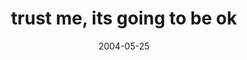 ---
layout: base.njk
title : 'trust me, its going to be ok' 
view_title : 'trust me, its going to be ok' 
year : '2004' 
date : '2004-05-25' 
img_file : '/drawing/trustmeitsgoingtobeok.png' 
html_file : 'trustmeitsgoingtobeok' 
next_html : 'isthesuncominguptoday.html' 
year_order : '91' 
permalink : "title/{{html_file}}.html"
---